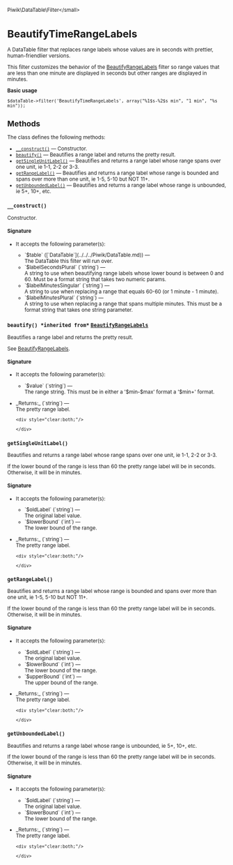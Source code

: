 <small>Piwik\DataTable\Filter\</small>

BeautifyTimeRangeLabels
=======================

A DataTable filter that replaces range labels whose values are in seconds with prettier, human-friendlier versions.

This filter customizes the behavior of the [BeautifyRangeLabels](/api-reference/Piwik/DataTable/Filter/BeautifyRangeLabels) filter
so range values that are less than one minute are displayed in seconds but
other ranges are displayed in minutes.

**Basic usage**

    $dataTable->filter('BeautifyTimeRangeLabels', array("%1$s-%2$s min", "1 min", "%s min"));

Methods
-------

The class defines the following methods:

- [`__construct()`](#__construct) &mdash; Constructor.
- [`beautify()`](#beautify) &mdash; Beautifies a range label and returns the pretty result.
- [`getSingleUnitLabel()`](#getsingleunitlabel) &mdash; Beautifies and returns a range label whose range spans over one unit, ie 1-1, 2-2 or 3-3.
- [`getRangeLabel()`](#getrangelabel) &mdash; Beautifies and returns a range label whose range is bounded and spans over more than one unit, ie 1-5, 5-10 but NOT 11+.
- [`getUnboundedLabel()`](#getunboundedlabel) &mdash; Beautifies and returns a range label whose range is unbounded, ie 5+, 10+, etc.

<a name="__construct" id="__construct"></a>
<a name="__construct" id="__construct"></a>
### `__construct() `
Constructor.

#### Signature

-  It accepts the following parameter(s):

   <ul>
   <li>
      <div markdown="1" class="parameter">
      `$table` ([`DataTable`](../../../Piwik/DataTable.md)) &mdash;

      <div markdown="1" class="param-desc"> The DataTable this filter will run over.</div>

      <div style="clear:both;"/>

      </div>
   </li>
   <li>
      <div markdown="1" class="parameter">
      `$labelSecondsPlural` (`string`) &mdash;

      <div markdown="1" class="param-desc"> A string to use when beautifying range labels whose lower bound is between 0 and 60. Must be a format string that takes two numeric params.</div>

      <div style="clear:both;"/>

      </div>
   </li>
   <li>
      <div markdown="1" class="parameter">
      `$labelMinutesSingular` (`string`) &mdash;

      <div markdown="1" class="param-desc"> A string to use when replacing a range that equals 60-60 (or 1 minute - 1 minute).</div>

      <div style="clear:both;"/>

      </div>
   </li>
   <li>
      <div markdown="1" class="parameter">
      `$labelMinutesPlural` (`string`) &mdash;

      <div markdown="1" class="param-desc"> A string to use when replacing a range that spans multiple minutes. This must be a format string that takes one string parameter.</div>

      <div style="clear:both;"/>

      </div>
   </li>
   </ul>

<a name="beautify" id="beautify"></a>
<a name="beautify" id="beautify"></a>
### `beautify() *inherited from*` [`BeautifyRangeLabels`](../../../Piwik/DataTable/Filter/BeautifyRangeLabels.md)
Beautifies a range label and returns the pretty result.

See [BeautifyRangeLabels](/api-reference/Piwik/DataTable/Filter/BeautifyRangeLabels).

#### Signature

-  It accepts the following parameter(s):

   <ul>
   <li>
      <div markdown="1" class="parameter">
      `$value` (`string`) &mdash;

      <div markdown="1" class="param-desc"> The range string. This must be in either a '$min-$max' format a '$min+' format.</div>

      <div style="clear:both;"/>

      </div>
   </li>
   </ul>

<ul>
  <li>
    <div markdown="1" class="parameter">
    _Returns:_  (`string`) &mdash;
    <div markdown="1" class="param-desc">The pretty range label.</div>

    <div style="clear:both;"/>

    </div>
  </li>
</ul>

<a name="getsingleunitlabel" id="getsingleunitlabel"></a>
<a name="getSingleUnitLabel" id="getSingleUnitLabel"></a>
### `getSingleUnitLabel() `
Beautifies and returns a range label whose range spans over one unit, ie 1-1, 2-2 or 3-3.

If the lower bound of the range is less than 60 the pretty range label
will be in seconds. Otherwise, it will be in minutes.

#### Signature

-  It accepts the following parameter(s):

   <ul>
   <li>
      <div markdown="1" class="parameter">
      `$oldLabel` (`string`) &mdash;

      <div markdown="1" class="param-desc"> The original label value.</div>

      <div style="clear:both;"/>

      </div>
   </li>
   <li>
      <div markdown="1" class="parameter">
      `$lowerBound` (`int`) &mdash;

      <div markdown="1" class="param-desc"> The lower bound of the range.</div>

      <div style="clear:both;"/>

      </div>
   </li>
   </ul>

<ul>
  <li>
    <div markdown="1" class="parameter">
    _Returns:_  (`string`) &mdash;
    <div markdown="1" class="param-desc">The pretty range label.</div>

    <div style="clear:both;"/>

    </div>
  </li>
</ul>

<a name="getrangelabel" id="getrangelabel"></a>
<a name="getRangeLabel" id="getRangeLabel"></a>
### `getRangeLabel() `
Beautifies and returns a range label whose range is bounded and spans over more than one unit, ie 1-5, 5-10 but NOT 11+.

If the lower bound of the range is less than 60 the pretty range label
will be in seconds. Otherwise, it will be in minutes.

#### Signature

-  It accepts the following parameter(s):

   <ul>
   <li>
      <div markdown="1" class="parameter">
      `$oldLabel` (`string`) &mdash;

      <div markdown="1" class="param-desc"> The original label value.</div>

      <div style="clear:both;"/>

      </div>
   </li>
   <li>
      <div markdown="1" class="parameter">
      `$lowerBound` (`int`) &mdash;

      <div markdown="1" class="param-desc"> The lower bound of the range.</div>

      <div style="clear:both;"/>

      </div>
   </li>
   <li>
      <div markdown="1" class="parameter">
      `$upperBound` (`int`) &mdash;

      <div markdown="1" class="param-desc"> The upper bound of the range.</div>

      <div style="clear:both;"/>

      </div>
   </li>
   </ul>

<ul>
  <li>
    <div markdown="1" class="parameter">
    _Returns:_  (`string`) &mdash;
    <div markdown="1" class="param-desc">The pretty range label.</div>

    <div style="clear:both;"/>

    </div>
  </li>
</ul>

<a name="getunboundedlabel" id="getunboundedlabel"></a>
<a name="getUnboundedLabel" id="getUnboundedLabel"></a>
### `getUnboundedLabel() `
Beautifies and returns a range label whose range is unbounded, ie 5+, 10+, etc.

If the lower bound of the range is less than 60 the pretty range label
will be in seconds. Otherwise, it will be in minutes.

#### Signature

-  It accepts the following parameter(s):

   <ul>
   <li>
      <div markdown="1" class="parameter">
      `$oldLabel` (`string`) &mdash;

      <div markdown="1" class="param-desc"> The original label value.</div>

      <div style="clear:both;"/>

      </div>
   </li>
   <li>
      <div markdown="1" class="parameter">
      `$lowerBound` (`int`) &mdash;

      <div markdown="1" class="param-desc"> The lower bound of the range.</div>

      <div style="clear:both;"/>

      </div>
   </li>
   </ul>

<ul>
  <li>
    <div markdown="1" class="parameter">
    _Returns:_  (`string`) &mdash;
    <div markdown="1" class="param-desc">The pretty range label.</div>

    <div style="clear:both;"/>

    </div>
  </li>
</ul>


